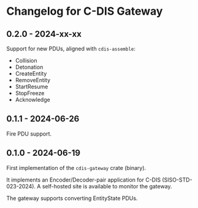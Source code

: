 # Changelog for C-DIS Gateway

## 0.2.0 - 2024-xx-xx

Support for new PDUs, aligned with `cdis-assemble`:
- Collision
- Detonation
- CreateEntity
- RemoveEntity
- StartResume
- StopFreeze
- Acknowledge

## 0.1.1 - 2024-06-26

Fire PDU support.

## 0.1.0 - 2024-06-19

First implementation of the `cdis-gateway` crate (binary).

It implements an Encoder/Decoder-pair application for C-DIS (SISO-STD-023-2024).
A self-hosted site is available to monitor the gateway.

The gateway supports converting EntityState PDUs. 